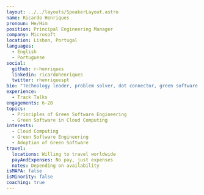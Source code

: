 ```yaml
---
layout: ../../layouts/SpeakerLayout.astro
name: Ricardo Henriques
pronoun: He/Him
position: Principal Engineering Manager
company: Microsoft
location: Lisbon, Portugal
languages:
  - English
  - Portuguese
social:
  github: r-henriques
  linkedin: ricardohenriques
  twitter: rhenriquespt
bio: "Technology leader, problem solver, dot connector, green software explorer. At my best when people, technology and business are in the mix. Currently leading Azure Customer Experience Engineering teams at Microsoft, turning customers into fans while learning how to improve the platform. With a software development background and 20 years of experience in technical and senior management roles, I have built teams and made customers happy in Support, Consulting and Engineering."
experience:
  - Track Talks
engagements: 6-20
topics:
  - Principles of Green Software Engineering
  - Green Software in Cloud Computing
interests:
  - Cloud Computing
  - Green Software Engineering
  - Adoption of Green Software
travel:
  locations: Willing to travel worldwide
  payAndExpenses: No pay, just expenses
  notes: Depending on availability
isMAPA: false
isMinority: false
coaching: true
---
```

